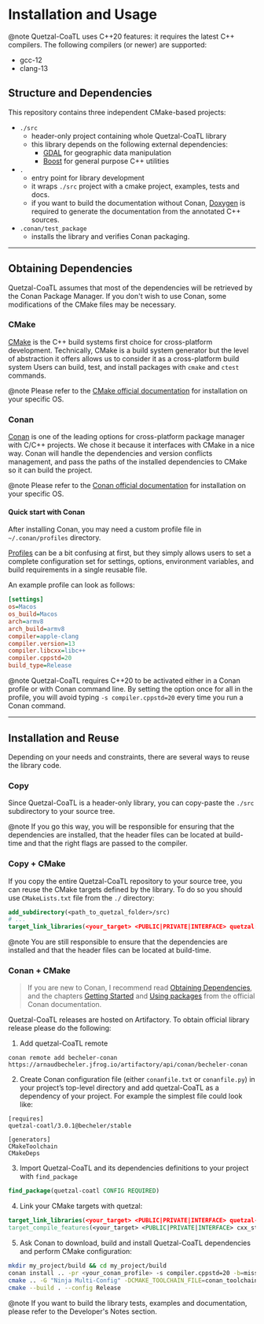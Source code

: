 # Installation and Usage

@note
Quetzal-CoaTL uses C++20 features: it requires the latest C++ compilers.
The following compilers (or newer) are supported:
- gcc-12
- clang-13

## Structure and Dependencies

This repository contains three independent CMake-based projects:

* `./src`
  - header-only project containing whole Quetzal-CoaTL library
  - this library depends on the following external dependencies:
    - [GDAL](https://gdal.org/) for geographic data manipulation
    - [Boost](https://www.boost.org/doc/libs/master/index.html) for general purpose C++ utilities
* `.`
  - entry point for library development
  - it wraps `./src` project with a cmake project, examples, tests and docs.
  - if you want to build the documentation without Conan, [Doxygen](https://www.doxygen.nl/)
    is required to generate the documentation from the annotated C++ sources.
* `.conan/test_package`
  - installs the library and verifies Conan packaging.

---
## Obtaining Dependencies

Quetzal-CoaTL assumes that most of the dependencies will be retrieved by the Conan Package Manager.
If you don't wish to use Conan, some modifications of the CMake files may be necessary.

### CMake

[CMake](https://cmake.org/cmake/help/latest/manual/cmake.1.html) is the C++ build
systems first choice for cross-platform development. Technically, CMake is a build
system generator but the level of abstraction it offers allows us to consider
it as a cross-platform build system
Users can build, test, and install packages with `cmake` and `ctest` commands.

@note
Please refer to the [CMake official documentation](https://cmake.org/install/)
for installation on your specific OS.

### Conan

[Conan](https://conan.io/) is one of the leading options for cross-platform package
manager with C/C++ projects. We chose it because it interfaces with CMake in a nice
way. Conan will handle the dependencies and version conflicts management, and pass
the paths of the installed dependencies to CMake so it can build the project.

@note
Please refer to the [Conan official documentation](https://docs.conan.io/en/latest/installation.html)
for installation on your specific OS.

#### Quick start with Conan

After installing Conan, you may need a custom profile file in `~/.conan/profiles` directory.

[Profiles](https://docs.conan.io/en/latest/reference/profiles.html) can be a bit
confusing at first, but they simply allows users to set a
complete configuration set for settings, options, environment variables,
and build requirements in a single reusable file.

An example profile can look as follows:
```ini
[settings]
os=Macos
os_build=Macos
arch=armv8
arch_build=armv8
compiler=apple-clang
compiler.version=13
compiler.libcxx=libc++
compiler.cppstd=20
build_type=Release
```

@note
Quetzal-CoaTL requires C++20 to be activated either in a Conan profile or with Conan command line.
By setting the option once for all in the profile, you will avoid typing `-s compiler.cppstd=20`
every time you run a Conan command.

---
## Installation and Reuse

Depending on your needs and constraints, there are several ways to reuse the library code.

### Copy

Since Quetzal-CoaTL is a header-only library, you can copy-paste the `./src` subdirectory
to your source tree.

@note
If you go this way, you will be responsible for ensuring that the dependencies are installed,
that the header files can be located at build-time and that the right flags are
passed to the compiler.

### Copy + CMake

If you copy the entire Quetzal-CoaTL repository to your source tree, you can reuse
the CMake targets defined by the library. To do so you should use `CMakeLists.txt` file
from the `./` directory:

```cmake
add_subdirectory(<path_to_quetzal_folder>/src)
# ...
target_link_libraries(<your_target> <PUBLIC|PRIVATE|INTERFACE> quetzal::quetzal)
```

@note
You are still responsible to ensure that the dependencies are installed
and that the header files can be located at build-time.

### Conan + CMake

> If you are new to Conan, I recommend read [Obtaining Dependencies](##obtaining-dependencies),
> and the chapters [Getting Started](https://docs.conan.io/en/latest/getting_started.html)
> and [Using packages](https://docs.conan.io/en/latest/using_packages.html)
> from the official Conan documentation.

Quetzal-CoaTL releases are hosted on Artifactory. To obtain official library
release please do the following:

1. Add quetzal-CoaTL remote
```
conan remote add becheler-conan https://arnaudbecheler.jfrog.io/artifactory/api/conan/becheler-conan
```
2. Create Conan configuration file (either `conanfile.txt` or `conanfile.py`) in your project’s top-level directory and add quetzal-CoaTL as a dependency of your project. For example the simplest file could look like:
```
[requires]
quetzal-coatl/3.0.1@becheler/stable

[generators]
CMakeToolchain
CMakeDeps
```
3. Import Quetzal-CoaTL and its dependencies definitions to your project with `find_package`
```cmake
find_package(quetzal-coatl CONFIG REQUIRED)
```
4. Link your CMake targets with quetzal:
```cmake
target_link_libraries(<your_target> <PUBLIC|PRIVATE|INTERFACE> quetzal-coatl::quetzal-coatl)
target_compile_features(<your_target> <PUBLIC|PRIVATE|INTERFACE> cxx_std_20)
```
5. Ask Conan to download, build and install Quetzal-CoaTL dependencies and perform CMake configuration:
```bash
mkdir my_project/build && cd my_project/build
conan install .. -pr <your_conan_profile> -s compiler.cppstd=20 -b=missing
cmake .. -G "Ninja Multi-Config" -DCMAKE_TOOLCHAIN_FILE=conan_toolchain.cmake
cmake --build . --config Release
```
@note
If you want to build the library tests, examples and documentation, please refer to
the Developer's Notes section.
